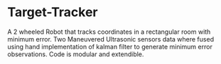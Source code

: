 # Target-Tracker
 A 2 wheeled Robot that tracks coordinates in a rectangular room with minimum error.
 Two Maneuvered Ultrasonic sensors data where fused using hand implementation of kalman filter to generate minimum error observations.
 Code is modular and extendible. 
